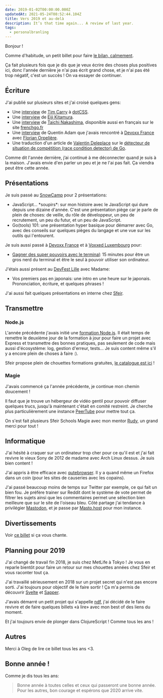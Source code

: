 ```yaml
---
date: 2019-01-02T00:00:00.000Z
updatedAt: 2021-05-24T08:52:44.104Z
title: Vers 2019 et au-delà
description: It’s that time again... A review of last year.
tags:
  - personalbranling
---
```


Bonjour !

Comme d'habitude, un petit billet pour faire [le bilan, calmement](https://www.youtube.com/watch?v=qyHmeySM14k).

Ça fait plusieurs fois que je dis que je veux écrire des choses plus positives ici, donc l'année dernière je n'ai pas écrit grand chose, et je n'ai pas été trop négatif, c'est un succès ! On va essayer de continuer.

## Écriture

J'ai publié sur plusieurs sites et j'ai croisé quelques gens:

- Une [interview](https://lemag.sfeir.com/interview-de-tim-carry-algolia/) de [Tim Carry](https://twitter.com/pixelastic) à [dotCSS](https://www.dotcss.io/).
- Une [interview](https://lemag.sfeir.com/interview-eiji-kitamura-google/) de [Eiji Kitamura](https://twitter.com/agektmr).
- Une [interview](https://lemag.sfeir.com/interview-taichi-nakashima-from-mercari/) de [Taichi Nakashima](https://twitter.com/deeeet), disponible aussi en français sur le site [frenchgo.fr](https://frenchgo.fr/2018/06/interview-de-taichi-nakashima-de-mercari/)
- Une [interview](https://ehret.me/fr/interview-quentin-adam/) de Quentin Adam que j'avais rencontré à [Devoxx France](http://devoxx.fr/) avec [Florian Orpelière](https://twitter.com/florpeliere).
- Une traduction d'un article de [Valentin Deleplace](https://twitter.com/val_deleplace) sur le [détecteur de situation de compétition (race condition detector) de Go](https://frenchgo.fr/2018/08/le-detecteur-de-situation-de-competition-race-condition-detector-de-go-trouve-t-il-tous-les-conflits/).

Comme dit l'année dernière, j’ai continué à me déconnecter quand je suis à la maison. J'avais envie d'en parler un peu et je ne l'ai pas fait. Ça viendra peut être cette année.

## Présentations

Je suis passé au [SnowCamp](http://snowcamp.io/) pour 2 présentations:

- JavaScript... \*soupirs\*: sur mon histoire avec le JavaScript qui dure depuis une dizaine d'année. C'est une présentation piège car je parle de plein de choses: de veille, du rôle de développeur, un peu de recrutement, un peu du futur, et un peu de JavaScript.
- Go(tools) 101: une présentation hyper basique pour démarrer avec Go, avec des conseils sur quelques pièges du langage et une vue sur les outils qui l'entourent.

Je suis aussi passé à [Devoxx France](http://devoxx.fr/) et à [Voxxed Luxembourg](https://voxxeddays.com/luxembourg/) pour:

- [Gagner des super pouvoirs avec le terminal](https://www.youtube.com/watch?v=mxRpBHar_BQ): 15 minutes pour être un gros nerd du terminal et être le seul à pouvoir utiliser son ordinateur.

J'étais aussi présent au [DevFest Lille](https://devfest-2018.gdglille.org/) avec Madame:

- Vos premiers pas en japonais: une intro en une heure sur le japonais. Prononciation, écriture, et quelques phrases !

J'ai aussi fait quelques présentations en interne chez [Sfeir](https://sfeir.com/).

## Transmettre

### Node.js

L'année précédente j'avais initié une [formation Node.js](https://www.sfeir.com/formation/school/node-200/). Il était temps de remettre le deuxième jour de la formation à jour pour faire un projet avec Express et transmettre des bonnes pratiques, pas seulement de code mais aussi d'écosystème: log, gestion d'erreur, tests... Je suis content même s'il y a encore plein de choses à faire :).

Sfeir propose plein de chouettes formations gratuites, [le catalogue est ici](https://www.sfeir.com/formation/school/catalogue/) !

### Magie

J'avais commencé ça l'année précédente, je continue mon chemin doucement !

Il faut que je trouve un hébergeur de vidéo gentil pour pouvoir diffuser quelques trucs, jusqu'à maintenant c'était en comité restreint. Je cherche plus particulièrement une instance [PeerTube](https://joinpeertube.org/) pour mettre tout ça.

On s'est fait plusieurs Sfeir Schools Magie avec mon mentor [Rudy](https://twitter.com/rudy_weber), un grand merci pour tout !

## Informatique

J'ai hésité à craquer sur un ordinateur trop cher pour ce qu'il est et j'ai fait revivre le vieux Sony de 2012 de madame avec Arch Linux dessus. Je suis bien content !

J'ai appris à être efficace avec [qutebrowser](https://qutebrowser.org/). Il y a quand même un Firefox dans un coin (pour les sites de causeries avec les copains).

J'ai passé beaucoup moins de temps sur Twitter par exemple, ce qui fait un bien fou. Je préfère trainer sur Reddit dont le système de vote permet de filtrer les sujets ainsi que les commentaires permet une sélection bien meilleure que sur le site de l'oiseau bleu. Côté partage j'ai tendance à privilégier [Mastodon](https://mastodon.ehret.me/@SiegfriedEhret), et je passe par [Masto.host](https://masto.host/) pour mon instance.

## Divertissements

Voir [ce billet](/fr/vers-2019-et-au-dela-divertissement) si ça vous chante.

## Planning pour 2019

J'ai changé de travail fin 2018, je suis chez MetLife à Tokyo ! Je vous en reparle bientôt pour faire un retour sur mes chouettes années chez Sfeir et vous raconter tout ça.

J'ai travaillé sérieusement en 2018 sur un projet secret qui n'est pas encore sorti. J'ai toujours pour objectif de le faire sortir ! Ça m'a permis de découvrir [Svelte](https://svelte.technology/) et [Sapper](https://sapper.svelte.technology/).

J'avais démarré un petit projet qui s'appelle [ndf](https://gitlab.com/SiegfriedEhret/ndf), j'ai décidé de le faire revivre et de faire quelques billets «à lire» avec mon best of des liens du moment.

Et j'ai toujours envie de plonger dans ClojureScript ! Comme tous les ans !

## Autres

Merci à Oleg de lire ce billet tous les ans <3.

## Bonne année !

Comme je dis tous les ans:

> Bonne année à toutes celles et ceux qui passeront une bonne année. Pour les autres, bon courage et espérons que 2020 arrive vite.
